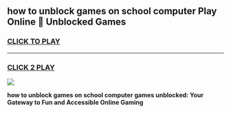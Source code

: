 
## how to unblock games on school computer Play Online 👋 Unblocked Games
<h3>
<a href="https://news.freeplayer.one?title=how_to_unblock_games_on_school_computer&ref=17GH">CLICK TO PLAY</a></h3>
<hr>

<h3>
<a href="https://news.freeplayer.one?title=how_to_unblock_games_on_school_computer&ref=17GH">CLICK 2 PLAY</a>
  
</h3>

<a href="https://news.freeplayer.one?title=how_to_unblock_games_on_school_computer&ref=17GH/"><img src="https://clearcache.store/games.png"></a>


**how to unblock games on school computer games unblocked: Your Gateway to Fun and Accessible Online Gaming**
